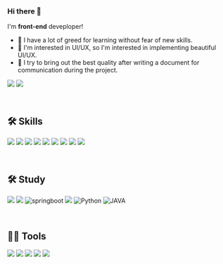 
### Hi there 👋 
I'm **front-end** deveploper!  
- 🌱 I have a lot of greed for learning without fear of new skills.  
- 🎨 I'm interested in UI/UX, so I'm interested in implementing beautiful UI/UX.  
- 📁 I try to bring out the best quality after writing a document for communication during the project.

<p>
  <a href="pcy6904@naver.com" target="_blank"><img src="https://img.shields.io/badge/pcy6904@naver.com-03C75A?style=flat-square&logo=Naver&logoColor=white"/></a>
  <a href="https://lotusstudy.tistory.com/" target="_blank"><img src="https://img.shields.io/badge/Tech_Blog-000000?style=flat-square&logo=Tistory&logoColor=white"/></a>  
</p>

<br/>

## 🛠️ Skills
<img src="https://img.shields.io/badge/HTML5-E34F26?style=flat-square&logo=HTML5&logoColor=white"/> <img src="https://img.shields.io/badge/CSS3-1572B6?style=flat-square&logo=HTML5&logoColor=white"/> <img src="https://img.shields.io/badge/JavaScript-F7DF1E?style=flat-square&logo=JavaScript&logoColor=white"/> <img src="https://img.shields.io/badge/TypeScript-3178C6?style=flat-square&logo=TypeScript&logoColor=white"/> <img src="https://img.shields.io/badge/React-61DAFB?style=flat-square&logo=React&logoColor=white"/> <img src="https://img.shields.io/badge/Redux-764ABC?style=flat-square&logo=Redux&logoColor=white"/> <img src="https://img.shields.io/badge/styled components-DB7093?style=flat-square&logo=styled-components&logoColor=white"/> <img src="https://img.shields.io/badge/React Query-FF4154?style=flat-square&logo=React Query&logoColor=white"/> 
<img src="https://img.shields.io/badge/Tailwind CSS-06B6D4?style=flat-square&logo=Tailwind CSS&logoColor=white"/>

<br/>

## 🛠️ Study
<img src="https://img.shields.io/badge/Vue.js-4FC08D?style=flat-square&logo=Vue.js&logoColor=white"/> <img src="https://img.shields.io/badge/Nuxt.js-00DC82?style=flat-square&logo=Nuxt.js&logoColor=white"/> <img alt="springboot" src ="https://img.shields.io/badge/springboot-6DB33F.svg?&style=flat-square&logo=springboot&logoColor=white"/> <img src="https://img.shields.io/badge/ORACLE-F80000?style=flat-square&logo=oracle&logoColor=white"/> <img alt="Python" src ="https://img.shields.io/badge/Python-3776AB.svg?&style=flat-square&logo=Python&logoColor=white"/> <img alt="JAVA" src ="https://img.shields.io/badge/JAVA-007396.svg?&style=flat-square&logo=JAVA&logoColor=white"/>

<br/>

## 💪🏻 Tools
<img src="https://img.shields.io/badge/Visual Studio Code-007ACC?style=flat-square&logo=Visual Studio Code&logoColor=white"/> <img src="https://img.shields.io/badge/Figma-F24E1E?style=flat-square&logo=Figma&logoColor=white"/> <img src="https://img.shields.io/badge/GitHub-181717?style=flat-square&logo=GitHub&logoColor=white"/> <img src="https://img.shields.io/badge/Notion-000000?style=flat-square&logo=Notion&logoColor=white"/> <img src="https://img.shields.io/badge/Postman-FF6C37?style=flat-square&logo=Postman&logoColor=white"/>

<!--
**chaelotus/chaelotus** is a ✨ _special_ ✨ repository because its `README.md` (this file) appears on your GitHub profile.

Here are some ideas to get you started:

- 🔭 I’m currently working on ...
- 🌱 I’m currently learning ...
- 👯 I’m looking to collaborate on ...
- 🤔 I’m looking for help with ...
- 💬 Ask me about ...
- 📫 How to reach me: ...
- 😄 Pronouns: ...
- ⚡ Fun fact: ...
-->
